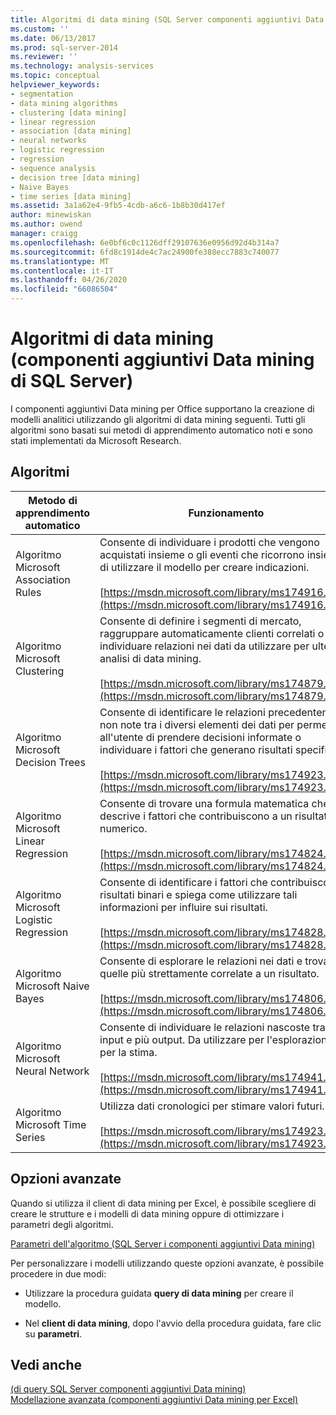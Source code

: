 ```yaml
---
title: Algoritmi di data mining (SQL Server componenti aggiuntivi Data mining) | Microsoft Docs
ms.custom: ''
ms.date: 06/13/2017
ms.prod: sql-server-2014
ms.reviewer: ''
ms.technology: analysis-services
ms.topic: conceptual
helpviewer_keywords:
- segmentation
- data mining algorithms
- clustering [data mining]
- linear regression
- association [data mining]
- neural networks
- logistic regression
- regression
- sequence analysis
- decision tree [data mining]
- Naive Bayes
- time series [data mining]
ms.assetid: 3a1a62e4-9fb5-4cdb-a6c6-1b8b30d417ef
author: minewiskan
ms.author: owend
manager: craigg
ms.openlocfilehash: 6e0bf6c0c1126dff29107636e0956d92d4b314a7
ms.sourcegitcommit: 6fd8c1914de4c7ac24900fe388ecc7883c740077
ms.translationtype: MT
ms.contentlocale: it-IT
ms.lasthandoff: 04/26/2020
ms.locfileid: "66086504"
---
```

# <a name="data-mining-algorithms-sql-server-data-mining-add-ins"></a>Algoritmi di data mining (componenti aggiuntivi Data mining di SQL Server)
  I componenti aggiuntivi Data mining per Office supportano la creazione di modelli analitici utilizzando gli algoritmi di data mining seguenti. Tutti gli algoritmi sono basati sui metodi di apprendimento automatico noti e sono stati implementati da Microsoft Research.  
  
## <a name="algorithms"></a>Algoritmi  
  
|Metodo di apprendimento automatico|Funzionamento|  
|-----------------------------|------------------|  
|Algoritmo Microsoft Association Rules|Consente di individuare i prodotti che vengono acquistati insieme o gli eventi che ricorrono insieme e di utilizzare il modello per creare indicazioni.<br /><br /> [https://msdn.microsoft.com/library/ms174916.aspx](https://msdn.microsoft.com/library/ms174916.aspx)|  
|Algoritmo Microsoft Clustering|Consente di definire i segmenti di mercato, raggruppare automaticamente clienti correlati o individuare relazioni nei dati da utilizzare per ulteriori analisi di data mining.<br /><br /> [https://msdn.microsoft.com/library/ms174879.aspx](https://msdn.microsoft.com/library/ms174879.aspx)|  
|Algoritmo Microsoft Decision Trees|Consente di identificare le relazioni precedentemente non note tra i diversi elementi dei dati per permettere all'utente di prendere decisioni informate o individuare i fattori che generano risultati specifici.<br /><br /> [https://msdn.microsoft.com/library/ms174923.aspx](https://msdn.microsoft.com/library/ms174923.aspx)|  
|Algoritmo Microsoft Linear Regression|Consente di trovare una formula matematica che descrive i fattori che contribuiscono a un risultato numerico.<br /><br /> [https://msdn.microsoft.com/library/ms174824.aspx](https://msdn.microsoft.com/library/ms174824.aspx)|  
|Algoritmo Microsoft Logistic Regression|Consente di identificare i fattori che contribuiscono a risultati binari e spiega come utilizzare tali informazioni per influire sui risultati.<br /><br /> [https://msdn.microsoft.com/library/ms174828.aspx](https://msdn.microsoft.com/library/ms174828.aspx)|  
|Algoritmo Microsoft Naive Bayes|Consente di esplorare le relazioni nei dati e trovare quelle più strettamente correlate a un risultato.<br /><br /> [https://msdn.microsoft.com/library/ms174806.aspx](https://msdn.microsoft.com/library/ms174806.aspx)|  
|Algoritmo Microsoft Neural Network|Consente di individuare le relazioni nascoste tra più input e più output. Da utilizzare per l'esplorazione o per la stima.<br /><br /> [https://msdn.microsoft.com/library/ms174941.aspx](https://msdn.microsoft.com/library/ms174941.aspx)|  
|Algoritmo Microsoft Time Series|Utilizza dati cronologici per stimare valori futuri.<br /><br /> [https://msdn.microsoft.com/library/ms174923.aspx](https://msdn.microsoft.com/library/ms174923.aspx)|  
  
## <a name="advanced-options"></a>Opzioni avanzate  
 Quando si utilizza il client di data mining per Excel, è possibile scegliere di creare le strutture e i modelli di data mining oppure di ottimizzare i parametri degli algoritmi.  
  
 [Parametri dell'algoritmo &#40;SQL Server i componenti aggiuntivi Data mining&#41;](algorithm-parameters-sql-server-data-mining-add-ins.md)  
  
 Per personalizzare i modelli utilizzando queste opzioni avanzate, è possibile procedere in due modi:  
  
-   Utilizzare la procedura guidata **query di data mining** per creare il modello.  
  
-   Nel **client di data mining**, dopo l'avvio della procedura guidata, fare clic su **parametri**.  
  
## <a name="see-also"></a>Vedi anche  
 [&#40;di query SQL Server componenti aggiuntivi Data mining&#41;](query-sql-server-data-mining-add-ins.md)   
 [Modellazione avanzata &#40;componenti aggiuntivi Data mining per Excel&#41;](advanced-modeling-data-mining-add-ins-for-excel.md)  
  
  
